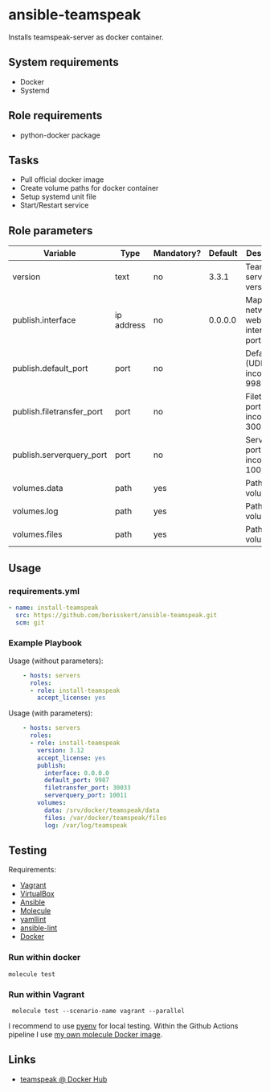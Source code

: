 # ansible-teamspeak

Installs teamspeak-server as docker container.

## System requirements

* Docker
* Systemd

## Role requirements

* python-docker package

## Tasks

* Pull official docker image
* Create volume paths for docker container
* Setup systemd unit file
* Start/Restart service

## Role parameters

| Variable      | Type | Mandatory? | Default | Description           |
|---------------|------|------------|---------|-----------------------|
| version       | text | no         | 3.3.1   | Teamspeak server version |
| publish.interface | ip address | no | 0.0.0.0 | Mapped network for web-interface ports |
| publish.default_port | port    | no | <empty> | Default port (UDP incomming): 9987     |
| publish.filetransfer_port | port | no | <empty> | Filetransfer port (TCP incomming): 30033 |
| publish.serverquery_port  | port | no | <empty> | Serverquery port (TCP incomming): 10011  |
| volumes.data              | path | yes | <empty> | Path to data volume                     |
| volumes.log               | path | yes | <empty> | Path to log volume                      |
| volumes.files             | path | yes | <empty> | Path to files volume                    |

## Usage

### requirements.yml

```yaml
- name: install-teamspeak
  src: https://github.com/borisskert/ansible-teamspeak.git
  scm: git
```

### Example Playbook

Usage (without parameters):

```yaml
    - hosts: servers
      roles:
      - role: install-teamspeak
        accept_license: yes
```

Usage (with parameters):

```yaml
    - hosts: servers
      roles:
      - role: install-teamspeak
        version: 3.12
        accept_license: yes
        publish:
          interface: 0.0.0.0
          default_port: 9987
          filetransfer_port: 30033
          serverquery_port: 10011
        volumes:
          data: /srv/docker/teamspeak/data
          files: /var/docker/teamspeak/files
          log: /var/log/teamspeak
```

## Testing

Requirements:

* [Vagrant](https://www.vagrantup.com/)
* [VirtualBox](https://www.virtualbox.org/)
* [Ansible](https://docs.ansible.com/)
* [Molecule](https://molecule.readthedocs.io/en/latest/index.html)
* [yamllint](https://yamllint.readthedocs.io/en/stable/#)
* [ansible-lint](https://docs.ansible.com/ansible-lint/)
* [Docker](https://docs.docker.com/)

### Run within docker

```shell script
molecule test
```

### Run within Vagrant

```shell script
 molecule test --scenario-name vagrant --parallel
```

I recommend to use [pyenv](https://github.com/pyenv/pyenv) for local testing.
Within the Github Actions pipeline I use [my own molecule Docker image](https://github.com/borisskert/docker-molecule).

## Links

* [teamspeak @ Docker Hub](https://hub.docker.com/_/teamspeak/)
